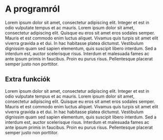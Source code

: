 # A programról

Lorem ipsum dolor sit amet, consectetur adipiscing elit. Integer et est in odio vulputate tempus et ac mauris. Lorem ipsum dolor sit amet, consectetur adipiscing elit. Quisque eu eros sit amet eros sodales semper. Mauris et est commodo enim luctus aliquet. Vivamus quis turpis sit amet elit viverra gravida a et dui. In hac habitasse platea dictumst. Vestibulum dignissim quam sed sapien elementum, quis suscipit libero interdum. Sed a interdum est, auctor scelerisque risus. Interdum et malesuada fames ac ante ipsum primis in faucibus. Proin eu purus risus. Pellentesque placerat semper justo non porttitor.

## Extra funkciók

Lorem ipsum dolor sit amet, consectetur adipiscing elit. Integer et est in odio vulputate tempus et ac mauris. Lorem ipsum dolor sit amet, consectetur adipiscing elit. Quisque eu eros sit amet eros sodales semper. Mauris et est commodo enim luctus aliquet. Vivamus quis turpis sit amet elit viverra gravida a et dui. In hac habitasse platea dictumst. Vestibulum dignissim quam sed sapien elementum, quis suscipit libero interdum. Sed a interdum est, auctor scelerisque risus. Interdum et malesuada fames ac ante ipsum primis in faucibus. Proin eu purus risus. Pellentesque placerat semper justo non porttitor.
